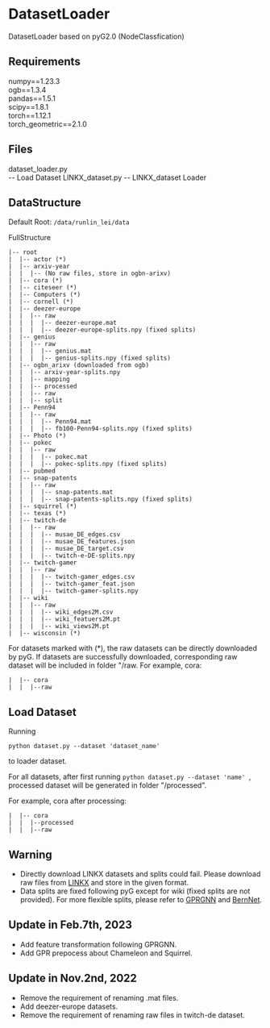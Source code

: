 # DatasetLoader
DatasetLoader based on pyG2.0 (NodeClassfication)

## Requirements
numpy==1.23.3  
ogb==1.3.4  
pandas==1.5.1  
scipy==1.8.1  
torch==1.12.1  
torch_geometric==2.1.0  

## Files
dataset_loader.py  
-- Load Dataset
LINKX_dataset.py
-- LINKX_dataset Loader

## DataStructure
Default Root: ```/data/runlin_lei/data```

FullStructure  
```
|-- root 
|  |-- actor (*)  
|  |-- arxiv-year
|  |  |-- (No raw files, store in ogbn-arixv)
|  |-- cora (*)
|  |-- citeseer (*) 
|  |-- Computers (*)
|  |-- cornell (*)
|  |-- deezer-europe 
|  |  |-- raw
|  |  |  |-- deezer-europe.mat 
|  |  |  |-- deezer-europe-splits.npy (fixed splits)
|  |-- genius
|  |  |-- raw
|  |  |  |-- genius.mat 
|  |  |  |-- genius-splits.npy (fixed splits)
|  |-- ogbn_arixv (downloaded from ogb)
|  |  |-- arxiv-year-splits.npy
|  |  |-- mapping
|  |  |-- processed
|  |  |-- raw
|  |  |-- split
|  |-- Penn94
|  |  |-- raw
|  |  |  |-- Penn94.mat 
|  |  |  |-- fb100-Penn94-splits.npy (fixed splits)
|  |-- Photo (*)
|  |-- pokec
|  |  |-- raw
|  |  |  |-- pokec.mat
|  |  |  |-- pokec-splits.npy (fixed splits)
|  |-- pubmed
|  |-- snap-patents
|  |  |-- raw
|  |  |  |-- snap-patents.mat
|  |  |  |-- snap-patents-splits.npy (fixed splits)
|  |-- squirrel (*)
|  |-- texas (*)
|  |-- twitch-de
|  |  |-- raw
|  |  |  |-- musae_DE_edges.csv
|  |  |  |-- musae_DE_features.json
|  |  |  |-- musae_DE_target.csv
|  |  |  |-- twitch-e-DE-splits.npy
|  |-- twitch-gamer
|  |  |-- raw
|  |  |  |-- twitch-gamer_edges.csv
|  |  |  |-- twitch-gamer_feat.json
|  |  |  |-- twitch-gamer-splits.npy
|  |-- wiki 
|  |  |-- raw
|  |  |  |-- wiki_edges2M.csv
|  |  |  |-- wiki_featuers2M.pt
|  |  |  |-- wiki_views2M.pt
|  |-- wisconsin (*)  
```
For datasets marked with (*), the raw datasets can be directly downloaded by pyG. 
If datasets are successfully downloaded, corresponding raw dataset will be included in folder "/raw.
For example, cora:
```
|  |-- cora 
|  |  |--raw
```

## Load Dataset
Running 
```
python dataset.py --dataset 'dataset_name'
```
to loader dataset.

For all datasets, after first running ```python dataset.py --dataset 'name' ```, processed dataset will be generated in folder "/processed".

For example, cora after processing:
```
|  |-- cora 
|  |  |--processed
|  |  |--raw
```

## Warning
* Directly download LINKX datasets and splits could fail. Please download raw files from [LINKX](https://github.com/CUAI/Non-Homophily-Large-Scale) and store in the given format.
* Data splits are fixed following pyG except for wiki (fixed splits are not provided). For more flexible splits, please refer to [GPRGNN](https://github.com/jianhao2016/GPRGNN) and [BernNet](https://github.com/ivam-he/BernNet).

## Update in Feb.7th, 2023
* Add feature transformation following GPRGNN.
* Add GPR prepocess about Chameleon and Squirrel.

## Update in Nov.2nd, 2022
* Remove the requirement of renaming .mat files.
* Add deezer-europe datasets.
* Remove the requirement of renaming raw files in twitch-de dataset.

